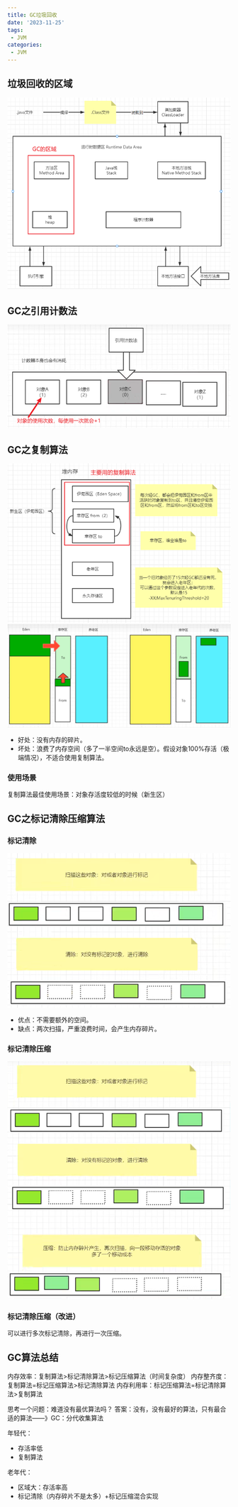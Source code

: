 ```yaml
---
title: GC垃圾回收
date: '2023-11-25'
tags:
 - JVM
categories: 
 - JVM
---
```




## 垃圾回收的区域

![img](5_GC垃圾回收.assets/kuangstudyea734fba-0acf-411a-9145-b09bf0f8c0fa.jpg)

## GC之引用计数法

![img](5_GC垃圾回收.assets/kuangstudyba7e21f0-b594-4d03-a045-f0bc7999d1b9.jpg)

## GC之复制算法

![img](5_GC垃圾回收.assets/kuangstudyfcf0c24d-0c57-444f-a3e7-75bf360afaa6.jpg)
![img](5_GC垃圾回收.assets/kuangstudye7037e48-3068-4698-beea-ab5bd6c93f89.jpg)

- 好处：没有内存的碎片。
- 坏处：浪费了内存空间（多了一半空间to永远是空）。假设对象100%存活（极端情况），不适合使用复制算法。

### 使用场景

复制算法最佳使用场景：对象存活度较低的时候（新生区）

## GC之标记清除压缩算法

### 标记清除

![img](5_GC垃圾回收.assets/kuangstudy917c317f-d10a-4a63-adcc-1d9f569ca63e.jpg)

- 优点：不需要额外的空间。
- 缺点：两次扫描，严重浪费时间，会产生内存碎片。

### 标记清除压缩

![img](5_GC垃圾回收.assets/kuangstudy47e8d6fc-3f99-4296-b75e-608518e1403f.jpg)

### 标记清除压缩（改进）

可以进行多次标记清除，再进行一次压缩。

## GC算法总结

内存效率：复制算法>标记清除算法>标记压缩算法（时间复杂度）
内存整齐度：复制算法=标记压缩算法>标记清除算法
内存利用率：标记压缩算法=标记清除算法>复制算法

思考一个问题：难道没有最优算法吗？
答案：没有，没有最好的算法，只有最合适的算法——》GC：分代收集算法

年轻代：

- 存活率低
- 复制算法

老年代：

- 区域大：存活率高
- 标记清除（内存碎片不是太多）+标记压缩混合实现